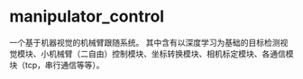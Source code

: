# manipulator_control
一个基于机器视觉的机械臂跟随系统。
其中含有以深度学习为基础的目标检测视觉模块、小机械臂（二自由）控制模块、坐标转换模块、相机标定模块、各通信模块（tcp，串行通信等等）。
